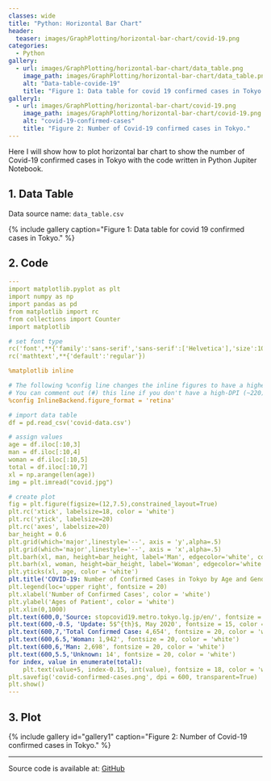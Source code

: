 ```yaml
---
classes: wide
title: "Python: Horizontal Bar Chart"
header:
  teaser: images/GraphPlotting/horizontal-bar-chart/covid-19.png
categories:
  - Python
gallery:
  - url: images/GraphPlotting/horizontal-bar-chart/data_table.png
    image_path: images/GraphPlotting/horizontal-bar-chart/data_table.png
    alt: "Data-table-covide-19"
    title: "Figure 1: Data table for covid 19 confirmed cases in Tokyo."
gallery1:
  - url: images/GraphPlotting/horizontal-bar-chart/covid-19.png
    image_path: images/GraphPlotting/horizontal-bar-chart/covid-19.png
    alt: "covid-19-confirmed-cases"
    title: "Figure 2: Number of Covid-19 confirmed cases in Tokyo."
---
```


Here I will show how to plot horizontal bar chart to show the number of Covid-19 confirmed cases in Tokyo with the code written in Python Jupiter Notebook.

## 1. Data Table

Data source name: `data_table.csv`

{% include gallery caption="Figure 1: Data table for covid 19 confirmed cases in Tokyo." %}

## 2. Code

```yaml
---
import matplotlib.pyplot as plt
import numpy as np
import pandas as pd
from matplotlib import rc
from collections import Counter
import matplotlib

# set font type
rc('font',**{'family':'sans-serif','sans-serif':['Helvetica'],'size':10})
rc('mathtext',**{'default':'regular'})

%matplotlib inline

# The following %config line changes the inline figures to have a higher DPI.
# You can comment out (#) this line if you don't have a high-DPI (~220) display.
%config InlineBackend.figure_format = 'retina'

# import data table
df = pd.read_csv('covid-data.csv')

# assign values
age = df.iloc[:10,3]
man = df.iloc[:10,4]
woman = df.iloc[:10,5]
total = df.iloc[:10,7]
xl = np.arange(len(age))
img = plt.imread("covid.jpg")

# create plot
fig = plt.figure(figsize=(12,7.5),constrained_layout=True) 
plt.rc('xtick', labelsize=18, color = 'white')
plt.rc('ytick', labelsize=20)
plt.rc('axes', labelsize=20)
bar_height = 0.6
plt.grid(which='major',linestyle='--', axis = 'y',alpha=.5)
plt.grid(which='major',linestyle='--', axis = 'x',alpha=.5)
plt.barh(xl, man, height=bar_height, label='Man', edgecolor='white', color ='tab:blue', zorder = 2, alpha = 0.7)
plt.barh(xl, woman, height=bar_height, label='Woman', edgecolor='white',color ='tab:green', left = man, zorder = 2, alpha = 0.7)
plt.yticks(xl, age, color = 'white')
plt.title('COVID-19: Number of Confirmed Cases in Tokyo by Age and Gender', fontsize = 22, color = 'white')
plt.legend(loc='upper right', fontsize = 20)
plt.xlabel('Number of Confirmed Cases', color = 'white')
plt.ylabel('Ages of Patient', color = 'white')
plt.xlim(0,1000)
plt.text(600,0,'Source: stopcovid19.metro.tokyo.lg.jp/en/', fontsize = 15, color = 'white')
plt.text(600,-0.5, 'Update: 5$^{th}$, May 2020', fontsize = 15, color = 'white')
plt.text(600,7,'Total Confirmed Case: 4,654', fontsize = 20, color = 'white')
plt.text(600,6.5,'Woman: 1,942', fontsize = 20, color = 'white')
plt.text(600,6,'Man: 2,698', fontsize = 20, color = 'white')
plt.text(600,5.5,'Unknown: 14', fontsize = 20, color = 'white')
for index, value in enumerate(total):
    plt.text(value+5, index-0.15, int(value), fontsize = 18, color = 'white')
plt.savefig('covid-confirmed-cases.png', dpi = 600, transparent=True)
plt.show()
---
```

## 3. Plot

{% include gallery id="gallery1" caption="Figure 2: Number of Covid-19 confirmed cases in Tokyo." %}

-----

Source code is available at: [GitHub](https://github.com/menvuthy/Code_Collection.git)